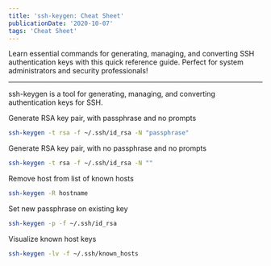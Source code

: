 ```yaml
---
title: 'ssh-keygen: Cheat Sheet'
publicationDate: '2020-10-07'
tags: 'Cheat Sheet'
---
```


Learn essential commands for generating, managing, and converting SSH authentication keys with this quick reference
guide. Perfect for system administrators and security professionals!

---

ssh-keygen is a tool for generating, managing, and converting authentication keys for SSH.

Generate RSA key pair, with passphrase and no prompts

```bash
ssh-keygen -t rsa -f ~/.ssh/id_rsa -N "passphrase"
```

Generate RSA key pair, with no passphrase and no prompts

```bash
ssh-keygen -t rsa -f ~/.ssh/id_rsa -N ""
```

Remove host from list of known hosts

```bash
ssh-keygen -R hostname
```

Set new passphrase on existing key

```bash
ssh-keygen -p -f ~/.ssh/id_rsa
```

Visualize known host keys

```bash
ssh-keygen -lv -f ~/.ssh/known_hosts
```
